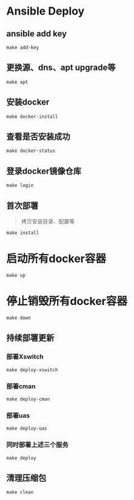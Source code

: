 # Ansible Deploy

## ansible add key

```
make add-key
```

## 更换源、dns、apt upgrade等

```
make apt
```

## 安装docker

```
make docker-install
```

## 查看是否安装成功

```
make docker-status
```

## 登录docker镜像仓库

```
make login
```


## 首次部署

> 拷贝安装目录、配置等

```
make install
```

# 启动所有docker容器

```
make up
```

# 停止销毁所有docker容器

```
make down
```

## 持续部署更新

### 部署Xswitch

```
make deploy-xswitch
```

### 部署cman

```
make deploy-cman
```

### 部署uas

```
make deploy-uas
```

### 同时部署上述三个服务

```
make deploy
```

## 清理压缩包

```
make clean
```